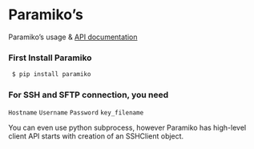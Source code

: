 # Paramiko’s 
Paramiko’s usage & [API documentation ](https://docs.paramiko.org/en/stable/index.html)


### First Install Paramiko

```bash
 $ pip install paramiko
```

### For SSH and SFTP connection, you need 

`Hostname`
`Username`
`Password`
`key_filename`

You can even use python subprocess, however Paramiko has high-level client API starts with creation of an SSHClient object.

